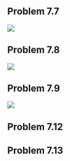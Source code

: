 ## Problem 7.7
![](https://i.imgur.com/7x3Z9FG.png)

## Problem 7.8
![](https://i.imgur.com/QXRMywd.png)

## Problem 7.9
![](https://i.imgur.com/qO8JL4i.png)

## Problem 7.12

## Problem 7.13